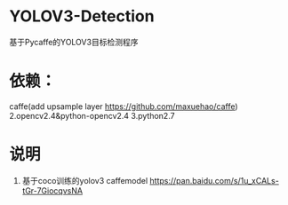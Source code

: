 # YOLOV3-Detection
基于Pycaffe的YOLOV3目标检测程序

# 依赖：
caffe(add upsample layer https://github.com/maxuehao/caffe) 2.opencv2.4&python-opencv2.4 3.python2.7

# 说明
1. 基于coco训练的yolov3 caffemodel https://pan.baidu.com/s/1u_xCALs-tGr-7GiocqvsNA 



